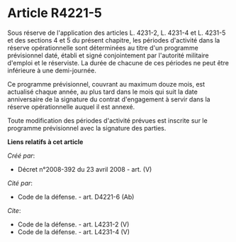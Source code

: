 # Article R4221-5

Sous réserve de l'application des articles L. 4231-2, L. 4231-4 et L. 4231-5 et des sections 4 et 5 du présent chapitre, les
périodes d'activité dans la réserve opérationnelle sont déterminées au titre d'un programme prévisionnel daté, établi et
signé conjointement par l'autorité militaire d'emploi et le réserviste. La durée de chacune de ces périodes ne peut être
inférieure à une demi-journée. 

Ce programme prévisionnel, couvrant au maximum douze mois, est actualisé chaque année, au plus tard dans le mois qui suit la
date anniversaire de la signature du contrat d'engagement à servir dans la réserve opérationnelle auquel il est annexé. 

Toute modification des périodes d'activité prévues est inscrite sur le programme prévisionnel avec la signature des parties.

**Liens relatifs à cet article**

_Créé par_:

  - Décret n°2008-392 du 23 avril 2008 - art. (V)

_Cité par_:

  - Code de la défense. - art. D4221-6 (Ab)

_Cite_:

  - Code de la défense. - art. L4231-2 (V)
  - Code de la défense. - art. L4231-4 (V)
